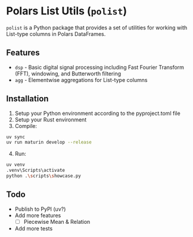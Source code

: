 # Polars List Utils (`polist`)

`polist` is a Python package that provides a set of utilities for working with List-type columns in Polars DataFrames.

## Features

- `dsp` - Basic digital signal processing including Fast Fourier Transform (FFT), windowing, and Butterworth filtering
- `agg` - Elementwise aggregations for List-type columns

## Installation

1) Setup your Python environment according to the pyproject.toml file
2) Setup your Rust environment
3) Compile:

```bash
uv sync
uv run maturin develop --release
```

4) Run:

```bash
uv venv
.venv\Scripts\activate
python .\scripts\showcase.py
```

## Todo

- Publish to PyPI (uv?)
- Add more features
    - [ ] Piecewise Mean & Relation
- Add more tests